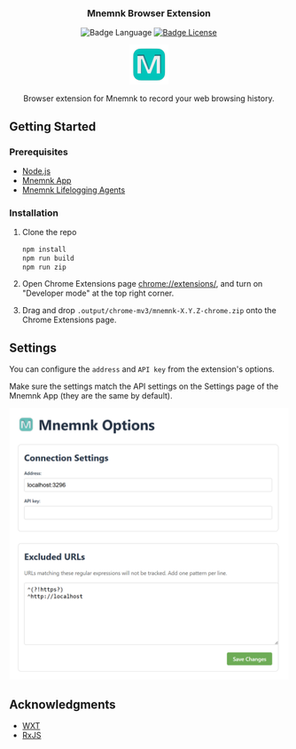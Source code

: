 <div align="center">
  <h3 align="center">Mnemnk Browser Extension</h3>

![Badge Language] 
[![Badge License]][License]

  <a href="https://github.com/mnemnk/mnemnk-browser-extension">
    <img src="https://github.com/mnemnk/mnemnk-browser-extension/blob/main/docs/assets/Logo.png?raw=true" alt="Logo" width="71" height="71">
  </a>

  <p align="center">
    Browser extension for Mnemnk to record your web browsing history.
  </p>
</div>

## Getting Started

### Prerequisites

* [Node.js](https://nodejs.org/)
* [Mnemnk App](https://github.com/mnemnk/mnemnk-app)
* [Mnemnk Lifelogging Agents](https://github.com/mnemnk/mnemnk-lifelogging-agents)

### Installation


1. Clone the repo

   ```shell
   npm install
   npm run build
   npm run zip
   ```

2. Open Chrome Extensions page [chrome://extensions/](chrome://extensions/), and turn on "Developer mode" at the top right corner.

3. Drag and drop `.output/chrome-mv3/mnemnk-X.Y.Z-chrome.zip` onto the Chrome Extensions page.


## Settings

You can configure the `address` and `API key` from the extension's options.

Make sure the settings match the API settings on the Settings page of the Mnemnk App (they are the same by default).

![](/docs/assets/options.png)

## Acknowledgments

* [WXT](https://wxt.dev/)
* [RxJS](https://rxjs.dev/)

<!----------------------------------------------------------------------------->

[License]: LICENSE

<!----------------------------------{ Badges }--------------------------------->

[Badge Language]: https://img.shields.io/github/languages/top/mnemnk/mnemnk-browser-extension
[Badge License]: https://img.shields.io/github/license/mnemnk/mnemnk-browser-extension
